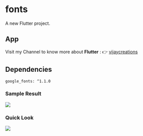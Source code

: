 # fonts

A new Flutter project.

## App
Visit my Channel to know more about **Flutter** : :point_right: [vijaycreations](https://www.youtube.com/channel/UCBC_Z7jla1GSITcqLKAtPxQ)

## Dependencies

```
google_fonts: ^1.1.0
```
### Sample Result

<img src="https://user-images.githubusercontent.com/58719230/90311279-e277d480-df16-11ea-84c6-a5eccc6efed8.png">

### Quick Look

<img src="https://user-images.githubusercontent.com/58719230/90311509-18b65380-df19-11ea-90de-ab49e0b33d0a.png">
